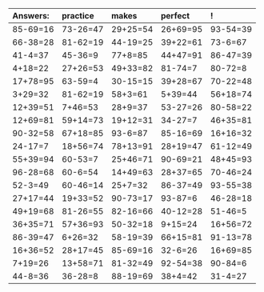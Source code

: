 | Answers: | practice | makes | perfect | ! |
| :--- | :--- | :--- | :--- | :--- |
| 85-69=16 | 73-26=47 | 29+25=54 | 26+69=95 | 93-54=39 | 
| 66-38=28 | 81-62=19 | 44-19=25 | 39+22=61 | 73-6=67 | 
| 41-4=37 | 45-36=9 | 77+8=85 | 44+47=91 | 86-47=39 | 
| 4+18=22 | 27+26=53 | 49+33=82 | 81-74=7 | 80-72=8 | 
| 17+78=95 | 63-59=4 | 30-15=15 | 39+28=67 | 70-22=48 | 
| 3+29=32 | 81-62=19 | 58+3=61 | 5+39=44 | 56+18=74 | 
| 12+39=51 | 7+46=53 | 28+9=37 | 53-27=26 | 80-58=22 | 
| 12+69=81 | 59+14=73 | 19+12=31 | 34-27=7 | 46+35=81 | 
| 90-32=58 | 67+18=85 | 93-6=87 | 85-16=69 | 16+16=32 | 
| 24-17=7 | 18+56=74 | 78+13=91 | 28+19=47 | 61-12=49 | 
| 55+39=94 | 60-53=7 | 25+46=71 | 90-69=21 | 48+45=93 | 
| 96-28=68 | 60-6=54 | 14+49=63 | 28+37=65 | 70-46=24 | 
| 52-3=49 | 60-46=14 | 25+7=32 | 86-37=49 | 93-55=38 | 
| 27+17=44 | 19+33=52 | 90-73=17 | 93-87=6 | 46-28=18 | 
| 49+19=68 | 81-26=55 | 82-16=66 | 40-12=28 | 51-46=5 | 
| 36+35=71 | 57+36=93 | 50-32=18 | 9+15=24 | 16+56=72 | 
| 86-39=47 | 6+26=32 | 58-19=39 | 66+15=81 | 91-13=78 | 
| 16+36=52 | 28+17=45 | 85-69=16 | 32-6=26 | 16+69=85 | 
| 7+19=26 | 13+58=71 | 81-32=49 | 92-54=38 | 90-84=6 | 
| 44-8=36 | 36-28=8 | 88-19=69 | 38+4=42 | 31-4=27 | 
